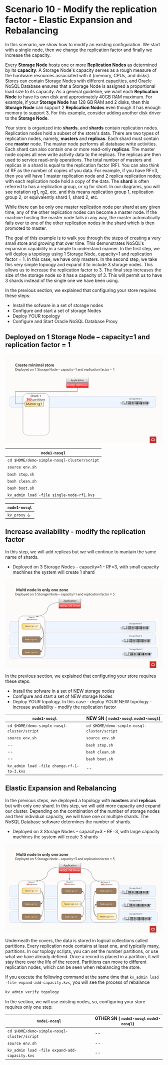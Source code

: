 # Scenario 10 - Modify the replication factor - Elastic Expansion and Rebalancing

In this scenario, we show how to modify an existing configuration. We start with a single node, then we change the replication factor and finally we increase the capacity. 

Every **Storage Node** hosts one or more **Replication Nodes** as determined by its **capacity**. A Storage Node's capacity serves as a rough measure of the 
hardware resources associated with it (memory, CPUs, and disks). Stores can contain Storage Nodes with different capacities, and Oracle NoSQL Database
ensures that a Storage Node is assigned a proportional load size to its capacity.  As a general guideline, we want each **Replication Node** to have its own disk 
and approximately 40GB RAM maximum.  For example, if your **Storage Node** has 128 GB RAM and 2 disks, then this **Storage Node** can support 
2 **Replication Nodes** even though it has enough memory to support 3.  For this example, consider adding another disk driver to the **Storage Node**.

Your store is organized into **shards**, and **shards** contain replication nodes.  Replication nodes hold a subset of the store's data. There are two 
types of replication nodes, namely, **masters** and **replicas.** 
Each shard must contain one **master** node. The master node performs all database write activities. Each shard can also contain one or more read-only **replicas**.
The master node copies all new write activity data to the replicas. The replicas are then used to service read-only operations.  The total number of 
masters and replicas in a shard is equal to the replication factor (RF).  You can also think of RF as the number of copies of you data. For example, 
if you have RF=3, then you will have 1 master replication node and 2 replica replication nodes; with each replication node hold a copy of the data. 
The **shard** is often referred to has a replication group, or rg for short. In our diagrams, you will see notation rg1, rg2, etc. and 
this means replication group 1, replication group 2; or equivalently shard 1, shard 2, etc. 

While there can be only one master replication node per shard at any given time, any of the other replication nodes can become a master node. If the 
machine hosting the master node fails in any way, the master automatically fails over to one of the other replication nodes in the shard which is then 
promoted to master.

The goal of this example is to walk you through the steps of creating a very small store and growing that over time.  This demonstrates NoSQL's expansion
capability in a simple to understand manner.  In the first step, we will deploy a topology using 1 Storage Node, capacity=1 and replication factor = 1. 
In this case, we have only masters.  In the second step, we take this very simple topoogy and expand it to include 3 storage nodes.  This allows us to increase 
the replication factor to 3.  The final step increases the size of the storage node so it has a capacity of 3.  This will permit us to have 3 shards instead of 
the single one we have been using.   


In the previous section, we explained that configuring your store requires these steps:
- Install the sofware in a set of storage nodes
- Configure and start a set of storage Nodes
- Deploy YOUR topology
- Configure and Start Oracle NoSQL Database Proxy


## Deployed on 1 Storage Node – capacity=1 and replication factor = 1
  ![Oracle NoSQL](./single-node-cap1.jpg)

`node1-nosql` |
---|
`cd $HOME/demo-simple-nosql-cluster/script`|
`source env.sh`|
`bash stop.sh`|
`bash clean.sh`|
`bash boot.sh`|
`kv_admin load -file single-node-rf1.kvs`|

`node1-nosql` |
---|
`kv_proxy &`|

## Increase availability - modify the replication factor

In this step, we will add replicas but we will continue to mantain the same name of shards. 
- Deployed on 3 Storage Nodes – capacity=1 - RF=3, with small capacity machines the system will create 1 shard

![Oracle NoSQL](./multi-node-cap1.jpg)

In the previous section, we explained that configuring your store requires these steps:
- Install the sofware in a set of NEW storage nodes
- Configure and start a set of NEW storage Nodes
- Deploy YOUR topology. In this case - deploy YOUR NEW topology - Increase availability - modify the replication factor


`node1-nosql` | NEW SN ( `node2-nosql` `node3-nosql`) |
---|---|
`cd $HOME/demo-simple-nosql-cluster/script` | `cd $HOME/demo-simple-nosql-cluster/script` |
`source env.sh` | `source env.sh` |
-- | `bash stop.sh` | 
-- | `bash clean.sh` | 
-- | `bash boot.sh` | 
`kv_admin load -file change-rf-1-to-3.kvs` | -- |

## Elastic Expansion and Rebalancing

In the previous steps, we deployed a topology with **masters** and **replicas** but with only one shard.
In this step, we will add more capacity and expand our cluster. Depending on the combination of the number of storage nodes and their individual capacity, we will have one or multiple shards. The NoSQL Database software determines the number of shards.
- Deployed on 3 Storage Nodes – capacity=3 - RF=3, with large capacity machines the system will create 3 shards
 
![Oracle NoSQL](./multi-node-cap3.jpg)

Underneath the covers, the data is stored in logical collections called partitions. Every replication node contains at least one, and typically many, partitions. In our 
toplogy scripts, you can set the number partitions, or use what we have already defiend. Once a record is placed in a partition, it will stay there over the life of the 
record. Partitions can move to different replication nodes, which can be seen when rebalancing the store.

If you execute the following command at the same time that `kv_admin load -file expand-add-capacity.kvs`, you will see the process of rebalance

```bash
kv_admin verify topology
```

In the section, we will use existing nodes, so, configuring your store requires only one step:

`node1-nosql` | OTHER SN ( `node2-nosql` `node3-nosql`) |
---|---|
`cd $HOME/demo-simple-nosql-cluster/script` | -- |
`source env.sh` |  -- |
`kv_admin load -file expand-add-capacity.kvs` | -- |
